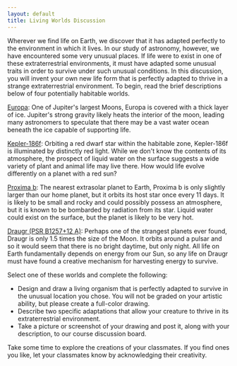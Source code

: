 ```yaml
---
layout: default
title: Living Worlds Discussion
---
```


Wherever we find life on Earth, we discover that it has adapted perfectly to the environment in which it lives. In our study of astronomy, however, we have encountered some very unusual places. If life were to exist in one of these extraterrestrial environments, it must have adapted some unusual traits in order to survive under such unusual conditions. In this discussion, you will invent your own new life form that is perfectly adapted to thrive in a strange extraterrestrial environment. To begin, read the brief descriptions below of four potentially habitable worlds.

<ins>Europa</ins>: One of Jupiter's largest Moons, Europa is covered with a thick layer of ice. Jupiter's strong gravity likely heats the interior of the moon, leading many astronomers to speculate that there may be a vast water ocean beneath the ice capable of supporting life.

<ins>Kepler-186f</ins>: Orbiting a red dwarf star within the habitable zone, Kepler-186f is illuminated by distinctly red light. While we don't know the contents of its atmosphere, the prospect of liquid water on the surface suggests a wide variety of plant and animal life may live there. How would life evolve differently on a planet with a red sun?
 
 <ins>Proxima b</ins>: The nearest extrasolar planet to Earth, Proxima b is only slightly larger than our home planet, but it orbits its host star once every 11 days. It is likely to be small and rocky and could possibly possess an atmosphere, but it is known to be bombarded by radiation from its star. Liquid water could exist on the surface, but the planet is likely to be very hot.
 
 <ins>Draugr (PSR B1257+12 A)</ins>: Perhaps one of the strangest planets ever found, Draugr is only 1.5 times the size of the Moon. It orbits around a pulsar and so it would seem that there is no bright daytime, but only night. All life on Earth fundamentally depends on energy from our Sun, so any life on Draugr must have found a creative mechanism for harvesting energy to survive.

 Select one of these worlds and complete the following: 
 - Design and draw a living organism that is perfectly adapted to survive in the unusual location you chose. You will not be graded on your artistic ability, but please create a full-color drawing.
 - Describe two specific adaptations that allow your creature to thrive in its extraterrestrial environment.
 - Take a picture or screenshot of your drawing and post it, along with your description, to our course discussion board.

Take some time to explore the creations of your classmates. If you find ones you like, let your classmates know by acknowledging their creativity.
